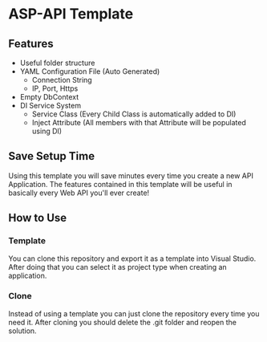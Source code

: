 # ASP-API Template
## Features

- Useful folder structure
- YAML Configuration File (Auto Generated)
  - Connection String
  - IP, Port, Https
- Empty DbContext
- DI Service System
  - Service Class (Every Child Class is automatically added to DI)
  - Inject Attribute (All members with that Attribute will be populated using DI)

## Save Setup Time
Using this template you will save minutes every time you create a new API Application.
The features contained in this template will be useful in basically every Web API you'll ever create!

## How to Use

### Template
You can clone this repository and export it as a template into Visual Studio.
After doing that you can select it as project type when creating an application.

### Clone
Instead of using a template you can just clone the repository every time you need it. 
After cloning you should delete the .git folder and reopen the solution.
